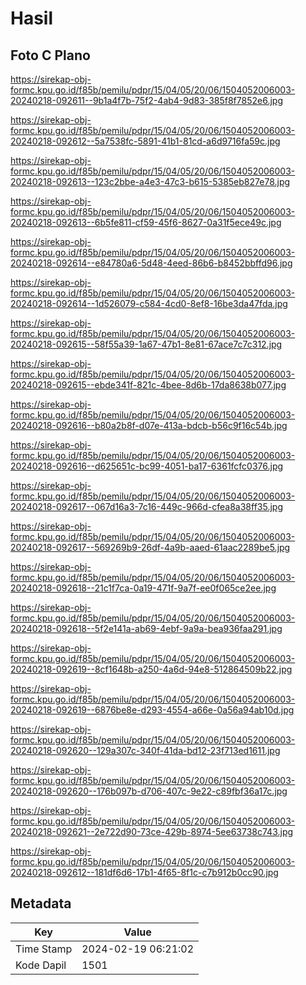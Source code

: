 # Hasil

## Foto C Plano

https://sirekap-obj-formc.kpu.go.id/f85b/pemilu/pdpr/15/04/05/20/06/1504052006003-20240218-092611--9b1a4f7b-75f2-4ab4-9d83-385f8f7852e6.jpg

https://sirekap-obj-formc.kpu.go.id/f85b/pemilu/pdpr/15/04/05/20/06/1504052006003-20240218-092612--5a7538fc-5891-41b1-81cd-a6d9716fa59c.jpg

https://sirekap-obj-formc.kpu.go.id/f85b/pemilu/pdpr/15/04/05/20/06/1504052006003-20240218-092613--123c2bbe-a4e3-47c3-b615-5385eb827e78.jpg

https://sirekap-obj-formc.kpu.go.id/f85b/pemilu/pdpr/15/04/05/20/06/1504052006003-20240218-092613--6b5fe811-cf59-45f6-8627-0a31f5ece49c.jpg

https://sirekap-obj-formc.kpu.go.id/f85b/pemilu/pdpr/15/04/05/20/06/1504052006003-20240218-092614--e84780a6-5d48-4eed-86b6-b8452bbffd96.jpg

https://sirekap-obj-formc.kpu.go.id/f85b/pemilu/pdpr/15/04/05/20/06/1504052006003-20240218-092614--1d526079-c584-4cd0-8ef8-16be3da47fda.jpg

https://sirekap-obj-formc.kpu.go.id/f85b/pemilu/pdpr/15/04/05/20/06/1504052006003-20240218-092615--58f55a39-1a67-47b1-8e81-67ace7c7c312.jpg

https://sirekap-obj-formc.kpu.go.id/f85b/pemilu/pdpr/15/04/05/20/06/1504052006003-20240218-092615--ebde341f-821c-4bee-8d6b-17da8638b077.jpg

https://sirekap-obj-formc.kpu.go.id/f85b/pemilu/pdpr/15/04/05/20/06/1504052006003-20240218-092616--b80a2b8f-d07e-413a-bdcb-b56c9f16c54b.jpg

https://sirekap-obj-formc.kpu.go.id/f85b/pemilu/pdpr/15/04/05/20/06/1504052006003-20240218-092616--d625651c-bc99-4051-ba17-6361fcfc0376.jpg

https://sirekap-obj-formc.kpu.go.id/f85b/pemilu/pdpr/15/04/05/20/06/1504052006003-20240218-092617--067d16a3-7c16-449c-966d-cfea8a38ff35.jpg

https://sirekap-obj-formc.kpu.go.id/f85b/pemilu/pdpr/15/04/05/20/06/1504052006003-20240218-092617--569269b9-26df-4a9b-aaed-61aac2289be5.jpg

https://sirekap-obj-formc.kpu.go.id/f85b/pemilu/pdpr/15/04/05/20/06/1504052006003-20240218-092618--21c1f7ca-0a19-471f-9a7f-ee0f065ce2ee.jpg

https://sirekap-obj-formc.kpu.go.id/f85b/pemilu/pdpr/15/04/05/20/06/1504052006003-20240218-092618--5f2e141a-ab69-4ebf-9a9a-bea936faa291.jpg

https://sirekap-obj-formc.kpu.go.id/f85b/pemilu/pdpr/15/04/05/20/06/1504052006003-20240218-092619--8cf1648b-a250-4a6d-94e8-512864509b22.jpg

https://sirekap-obj-formc.kpu.go.id/f85b/pemilu/pdpr/15/04/05/20/06/1504052006003-20240218-092619--6876be8e-d293-4554-a66e-0a56a94ab10d.jpg

https://sirekap-obj-formc.kpu.go.id/f85b/pemilu/pdpr/15/04/05/20/06/1504052006003-20240218-092620--129a307c-340f-41da-bd12-23f713ed1611.jpg

https://sirekap-obj-formc.kpu.go.id/f85b/pemilu/pdpr/15/04/05/20/06/1504052006003-20240218-092620--176b097b-d706-407c-9e22-c89fbf36a17c.jpg

https://sirekap-obj-formc.kpu.go.id/f85b/pemilu/pdpr/15/04/05/20/06/1504052006003-20240218-092621--2e722d90-73ce-429b-8974-5ee63738c743.jpg

https://sirekap-obj-formc.kpu.go.id/f85b/pemilu/pdpr/15/04/05/20/06/1504052006003-20240218-092612--181df6d6-17b1-4f65-8f1c-c7b912b0cc90.jpg


## Metadata

| Key        | Value               |
| ---------- | ------------------- |
| Time Stamp | 2024-02-19 06:21:02 |
| Kode Dapil | 1501                |




